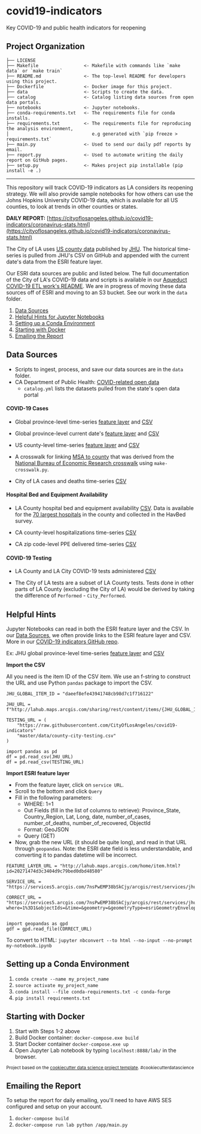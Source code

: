 covid19-indicators
==============================

Key COVID-19 and public health indicators for reopening

Project Organization
------------

    ├── LICENSE
    ├── Makefile                 <- Makefile with commands like `make data` or `make train`
    ├── README.md                <- The top-level README for developers using this project.
    ├── Dockerfile               <- Docker image for this project.
    ├── data                     <- Scripts to create the data.
    ├── catalog                  <- Catalog listing data sources from open data portals.
    ├── notebooks                <- Jupyter notebooks.
    ├── conda-requirements.txt   <- The requirements file for conda installs.
    ├── requirements.txt         <- The requirements file for reproducing the analysis environment,
    │                               e.g generated with `pip freeze > requirements.txt`
    ├── main.py                  <- Used to send our daily pdf reports by email. 
    ├── report.py                <- Used to automate writing the daily report on GitHub pages. 
    ├── setup.py                 <- Makes project pip installable (pip install -e .) 



--------

This repository will track COVID-19 indicators as LA considers its reopening strategy. We will also provide sample notebooks for how others can use the Johns Hopkins University COVID-19 data, which is available for all US counties, to look at trends in other counties or states. 

**DAILY REPORT:** [https://cityoflosangeles.github.io/covid19-indicators/coronavirus-stats.html](https://cityoflosangeles.github.io/covid19-indicators/coronavirus-stats.html)

The City of LA uses [US county data](https://www.arcgis.com/home/item.html?id=628578697fb24d8ea4c32fa0c5ae1843) published by [JHU](https://www.esri.com/arcgis-blog/products/product/public-safety/coronavirus-covid-19-data-available-by-county-from-johns-hopkins-university/). The historical time-series is pulled from JHU's CSV on GitHub and appended with the current date's data from the ESRI feature layer.

Our ESRI data sources are public and listed below. The full documentation of the City of LA's COVID-19 data and scripts is available in our [Aqueduct COVID-19 ETL work's README](https://github.com/CityOfLosAngeles/aqueduct/tree/master/dags/public-health/covid19/README.md). We are in progress of moving these data sources off of ESRI and moving to an S3 bucket. See our work in the `data` folder.


1. [Data Sources](#data-sources)
1. [Helpful Hints for Jupyter Notebooks](#helpful-hints)
1. [Setting up a Conda Environment](#setting-up-a-conda-environment)
1. [Starting with Docker](#starting-with-docker)
1. [Emailing the Report](#emailing-the-report)

## Data Sources
* Scripts to ingest, process, and save our data sources are in the `data` folder.
* CA Department of Public Health: [COVID-related open data](https://data.ca.gov/dataset?q=covid&sort=score+desc%2C+metadata_modified+desc)
    * `catalog.yml` lists the datasets pulled from the state's open data portal 

#### COVID-19 Cases
* Global province-level time-series [feature layer](http://lahub.maps.arcgis.com/home/item.html?id=20271474d3c3404d9c79bed0dbd48580) and [CSV](https://lahub.maps.arcgis.com/home/item.html?id=daeef8efe43941748cb98d7c1f716122)

* Global province-level current date's [feature layer](http://lahub.maps.arcgis.com/home/item.html?id=191df200230642099002039816dc8c59) and [CSV](https://lahub.maps.arcgis.com/home/item.html?id=6f3f214220f443b2beed8d1374b02cf7)

* US county-level time-series [feature layer](https://lahub.maps.arcgis.com/home/item.html?id=8f13bb3abefe490f9edd47df89664b56) and [CSV](https://lahub.maps.arcgis.com/home/item.html?id=782ca660304a4bdda1cc9757a2504647)

* A crosswalk for linking [MSA to county](https://github.com/CityOfLosAngeles/covid19-indicators/blob/master/data/msa_county_pop_crosswalk.csv) that was derived from the [National Bureau of Economic Research crosswalk](https://data.nber.org/data/cbsa-msa-fips-ssa-county-crosswalk.html) using `make-crosswalk.py`.

* City of LA cases and deaths time-series [CSV](https://raw.githubusercontent.com/CityOfLosAngeles/covid19-indicators/master/data/city-of-la-cases.csv)

#### Hospital Bed and Equipment Availability
* LA County hospital bed and equipment availability [CSV](https://raw.githubusercontent.com/CityOfLosAngeles/covid19-indicators/master/data/hospital-availability.csv). Data is available for the [70 largest hospitals](http://file.lacounty.gov/SDSInter/dhs/1070069_HavBedSummary.pdf) in the county and collected in the HavBed survey.

* CA county-level hospitalizations time-series [CSV](https://raw.githubusercontent.com/CityOfLosAngeles/covid19-indicators/master/data/ca-hospital-and-surge-capacity.csv)

* CA zip code-level PPE delivered time-series [CSV](https://raw.githubusercontent.com/CityOfLosAngeles/covid19-indicators/master/data/ca-ppe.csv)

#### COVID-19 Testing
* LA County and LA City COVID-19 tests administered [CSV](https://raw.githubusercontent.com/CityOfLosAngeles/covid19-indicators/master/data/county-city-testing.csv)

* The City of LA tests are a subset of LA County tests. Tests done in other parts of LA County (excluding the City of LA) would be derived by taking the difference of `Performed` - `City_Performed`.


## Helpful Hints
Jupyter Notebooks can read in both the ESRI feature layer and the CSV. In our [Data Sources](#data-sources), we often provide links to the ESRI feature layer and CSV. More in our [COVID-19 indicators GitHub repo](https://github.com/CityOfLosAngeles/covid19-indicators).

Ex: JHU global province-level time-series [feature layer](http://lahub.maps.arcgis.com/home/item.html?id=20271474d3c3404d9c79bed0dbd48580) and [CSV](https://lahub.maps.arcgis.com/home/item.html?id=daeef8efe43941748cb98d7c1f716122)

**Import the CSV**

All you need is the item ID of the CSV item. We use an f-string to construct the URL and use Python `pandas` package to import the CSV.

```
JHU_GLOBAL_ITEM_ID = "daeef8efe43941748cb98d7c1f716122"

JHU_URL = f"http://lahub.maps.arcgis.com/sharing/rest/content/items/{JHU_GLOBAL_ITEM_ID}/data"

TESTING_URL = (
    "https://raw.githubusercontent.com/CityOfLosAngeles/covid19-indicators"
    "master/data/county-city-testing.csv"
)

import pandas as pd
df = pd.read_csv(JHU_URL)
df = pd.read_csv(TESTING_URL)
```

**Import ESRI feature layer**

* From the feature layer, click on `service URL`.
* Scroll to the bottom and click `Query`
* Fill in the following parameters:
    * WHERE: 1=1
    * Out Fields (fill in the list of columns to retrieve): Province_State, Country_Region, Lat, Long, date, number_of_cases, number_of_deaths, number_of_recovered, ObjectId
    * Format: GeoJSON
    * Query (GET)
* Now, grab the new URL (it should be quite long), and read in that URL through `geopandas`. Note: the ESRI date field is less understandable, and converting it to pandas datetime will be incorrect.

```
FEATURE_LAYER_URL = "http://lahub.maps.arcgis.com/home/item.html?id=20271474d3c3404d9c79bed0dbd48580"

SERVICE_URL = "https://services5.arcgis.com/7nsPwEMP38bSkCjy/arcgis/rest/services/jhu_covid19_time_series/FeatureServer/0"

CORRECT_URL = "https://services5.arcgis.com/7nsPwEMP38bSkCjy/arcgis/rest/services/jhu_covid19_time_series/FeatureServer/0/query?where=1%3D1&objectIds=&time=&geometry=&geometryType=esriGeometryEnvelope&inSR=&spatialRel=esriSpatialRelIntersects&resultType=none&distance=0.0&units=esriSRUnit_Meter&returnGeodetic=false&outFields=Province_State%2C+Country_Region%2C+Lat%2C+Long%2C+date%2C+number_of_cases%2C+number_of_deaths%2C+number_of_recovered%2C+ObjectId&returnGeometry=true&featureEncoding=esriDefault&multipatchOption=xyFootprint&maxAllowableOffset=&geometryPrecision=&outSR=&datumTransformation=&applyVCSProjection=false&returnIdsOnly=false&returnUniqueIdsOnly=false&returnCountOnly=false&returnExtentOnly=false&returnQueryGeometry=false&returnDistinctValues=false&cacheHint=false&orderByFields=&groupByFieldsForStatistics=&outStatistics=&having=&resultOffset=&resultRecordCount=&returnZ=false&returnM=false&returnExceededLimitFeatures=true&quantizationParameters=&sqlFormat=none&f=pgeojson&token="


import geopandas as gpd
gdf = gpd.read_file(CORRECT_URL)
```

To convert to HTML: `jupyter nbconvert --to html --no-input --no-prompt my-notebook.ipynb`


## Setting up a Conda Environment 
1. `conda create --name my_project_name` 
1. `source activate my_project_name`
1. `conda install --file conda-requirements.txt -c conda-forge` 
1. `pip install requirements.txt`

## Starting with Docker
1. Start with Steps 1-2 above
1. Build Docker container: `docker-compose.exe build`
1. Start Docker container `docker-compose.exe up`
1. Open Jupyter Lab notebook by typing `localhost:8888/lab/` in the browser.

<p><small>Project based on the <a target="_blank" href="https://drivendata.github.io/cookiecutter-data-science/">cookiecutter data science project template</a>. #cookiecutterdatascience</small></p>


## Emailing the Report 
To setup the report for daily emailing, you'll need to have AWS SES configured and setup on your account.

1. `docker-compose build`
1. `docker-compose run lab python /app/main.py` 
